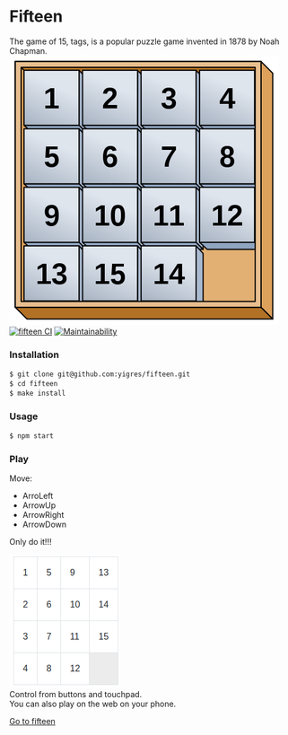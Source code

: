 # Fifteen
The game of 15, tags, is a popular puzzle game invented in 1878 by Noah Chapman.  
![image](src/480px-15.png)  
[![fifteen CI](https://github.com/yigres/fifteen/actions/workflows/main.yml/badge.svg)](https://github.com/yigres/fifteen/actions/workflows/main.yml)
[![Maintainability](https://api.codeclimate.com/v1/badges/bc0bf27bf9c3e2e3674c/maintainability)](https://codeclimate.com/github/yigres/fifteen/maintainability)
### Installation  
```sh
$ git clone git@github.com:yigres/fifteen.git
$ cd fifteen
$ make install
```  
### Usage
```sh
$ npm start
```  
### Play
Move:
* ArroLeft
* ArrowUp
* ArrowRight
* ArrowDown  
  
Only do it!!!  
  
![image](src/game-target.png)  
Control from buttons and touchpad.  
You can also play on the web on your phone.

[Go to fifteen](https://fifteen-yigres.vercel.app/)
